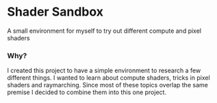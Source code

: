 # Shader Sandbox
A small environment for myself to try out different compute and pixel shaders

### Why?
I created this project to have a simple environment to research a few different things. I wanted to learn about compute shaders, tricks in pixel shaders and raymarching. Since most of these topics overlap the same premise I decided to combine them into this one project.
